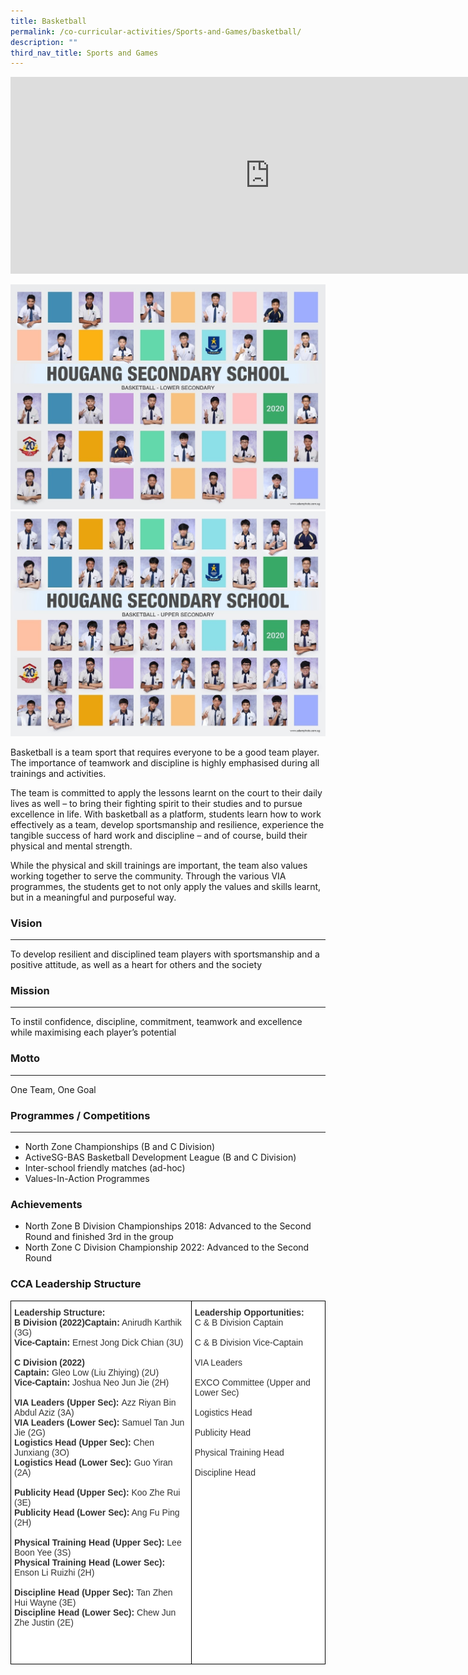 ```yaml
---
title: Basketball
permalink: /co-curricular-activities/Sports-and-Games/basketball/
description: ""
third_nav_title: Sports and Games
---
```

<center><iframe width="830" height="315" src="https://www.youtube.com/embed/KL1KZDuv80I" title="2022 Basketball Open House" frameborder="0" allow="accelerometer; autoplay; clipboard-write; encrypted-media; gyroscope; picture-in-picture" allowfullscreen></iframe></center>

![](/images/bb1.jpeg)
![](/images/bb2.jpeg)

Basketball is a team sport that requires everyone to be a good team player. The importance of teamwork and discipline is highly emphasised during all trainings and activities. 

  

The team is committed to apply the lessons learnt on the court to their daily lives as well – to bring their fighting spirit to their studies and to pursue excellence in life. With basketball as a platform, students learn how to work effectively as a team, develop sportsmanship and resilience, experience the tangible success of hard work and discipline – and of course, build their physical and mental strength.    
  
While the physical and skill trainings are important, the team also values working together to serve the community. Through the various VIA programmes, the students get to not only apply the values and skills learnt, but in a meaningful and purposeful way.

### Vision
------

To develop resilient and disciplined team players with sportsmanship and a positive attitude, as well as a heart for others and the society

### Mission
-------

To instil confidence, discipline, commitment, teamwork and excellence while maximising each player’s potential

### Motto
-----

One Team, One Goal

### Programmes / Competitions
-------------------------

*   North Zone Championships (B and C Division)
*   ActiveSG-BAS Basketball Development League (B and C Division)
*   Inter-school friendly matches (ad-hoc)
*   Values-In-Action Programmes  
    

### Achievements
*   North Zone B Division Championships 2018: Advanced to the Second Round and finished 3rd in the group
*   North Zone C Division Championship 2022: Advanced to the Second Round

### CCA Leadership Structure

<style type="text/css">
.tg  {border-collapse:collapse;border-spacing:0;margin:0px auto;}
.tg td{border-color:black;border-style:solid;border-width:1px;font-family:Arial, sans-serif;font-size:14px;
  overflow:hidden;padding:10px 5px;word-break:normal;}
.tg th{border-color:black;border-style:solid;border-width:1px;font-family:Arial, sans-serif;font-size:14px;
  font-weight:normal;overflow:hidden;padding:10px 5px;word-break:normal;}
.tg .tg-citn{background-color:#FFF;color:#333;text-align:left;vertical-align:top}
.tg .tg-rdtm{background-color:#FFF;color:#333;font-weight:bold;text-align:left;vertical-align:top}
</style>
<table class="tg">
<tbody>
  <tr>
    <td class="tg-citn"><span style="font-weight:bold">Leadership Structure:</span><br><span style="font-weight:bold;background-color:initial">B Division (2022)</span><span style="font-weight:bold">Captain</span><span style="font-weight:bold;background-color:initial">:</span><span style="background-color:initial"> </span><span style="color:#333">Anirudh Karthik (3G)</span><br><span style="font-weight:bold">Vice-Captain</span><span style="font-weight:bold;background-color:initial">: </span><span style="color:#333">Ernest Jong Dick Chian (3U)</span><br><br><span style="font-weight:bold;background-color:initial">C Division (2022)</span><br><span style="font-weight:bold">Captain</span><span style="font-weight:bold;background-color:initial">:</span><span style="background-color:initial"> </span><span style="color:#333">Gleo Low (Liu Zhiying) (2U)</span><br><span style="font-weight:bold">Vice-Captain</span><span style="font-weight:bold;background-color:initial">: </span><span style="color:#333">Joshua Neo Jun Jie (2H)</span><br><br><span style="font-weight:bold">VIA Leaders (Upper Sec): </span><span style="color:#333">Azz Riyan Bin Abdul Aziz (3A)</span><br><span style="font-weight:bold">VIA Leaders (Lower Sec)</span><span style="font-weight:bold;background-color:initial">:</span><span style="background-color:initial"> Samuel Tan Jun Jie (2G) </span><br><span style="font-weight:bold">Logistics Head (Upper Sec)</span><span style="font-weight:bold;background-color:initial">:</span><span style="background-color:initial"> </span><span style="color:#333">Chen Junxiang (3O)</span><br><span style="font-weight:bold">Logistics Head (Lower Sec)</span><span style="font-weight:bold;background-color:initial">:</span><span style="background-color:initial"> </span><span style="color:#333">Guo Yiran (2A)</span><br><br><span style="font-weight:bold">Publicity Head (Upper Sec)</span><span style="font-weight:bold;background-color:initial">:</span><span style="background-color:initial"> </span><span style="color:#333">Koo Zhe Rui (3E)</span><br><span style="font-weight:bold">Publicity Head (Lower Sec)</span><span style="font-weight:bold;background-color:initial">:</span><span style="background-color:initial"> </span><span style="color:#333">Ang Fu Ping (2H)</span><br><br><span style="font-weight:bold">Physical Training Head (Upper Sec)</span><span style="font-weight:bold;background-color:initial">:</span><span style="background-color:initial"> </span><span style="color:#333">Lee Boon Yee (3S)</span><br><span style="font-weight:bold">Physical Training Head (Lower Sec)</span><span style="font-weight:bold;background-color:initial">: </span><span style="color:#333">Enson Li Ruizhi (2H)</span><br><br><span style="font-weight:bold">Discipline Head</span><span style="font-weight:bold;background-color:initial"> (Upper Sec): </span><span style="background-color:initial">Tan Zhen Hui Wayne (3E)</span><br><span style="font-weight:bold;background-color:initial">Discipline Head (Lower Sec): </span><span style="background-color:initial">Chew Jun Zhe Justin (2E)</span><br><br><br><br></td>
    <td class="tg-rdtm">Leadership Opportunities:<br><span style="font-weight:400;color:#333">C &amp; B Division Captain</span><br><br><span style="font-weight:400;color:#333">C &amp; B Division Vice-Captain</span><br><br><span style="font-weight:400;color:#333">VIA Leaders</span><br><br><span style="font-weight:400;color:#333">EXCO Committee (Upper and Lower Sec)</span><br><br><span style="font-weight:400;color:#333">Logistics Head</span><br><br><span style="font-weight:400;color:#333">Publicity Head</span><br><br><span style="font-weight:400;color:#333">Physical Training Head</span><br><br><span style="font-weight:400;color:#333">Discipline Head</span><br></td>
  </tr>
</tbody>
</table>

